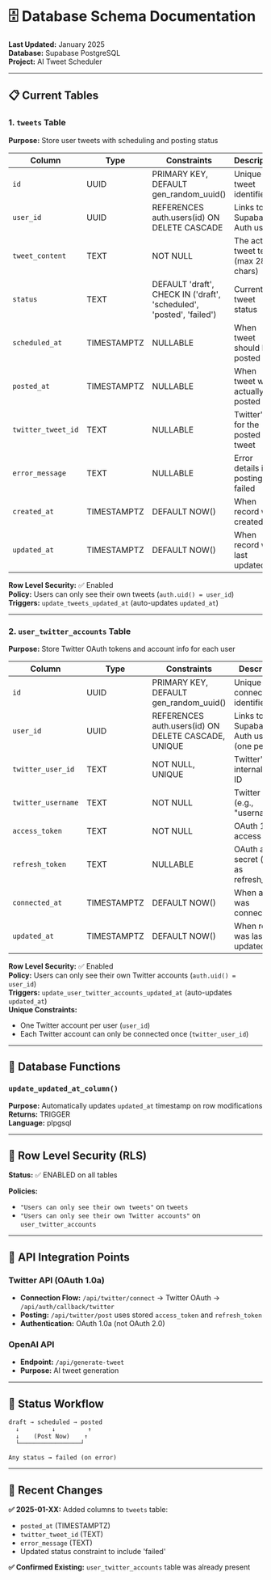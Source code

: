 # 🗄️ Database Schema Documentation

**Last Updated:** January 2025  
**Database:** Supabase PostgreSQL  
**Project:** AI Tweet Scheduler  

---

## 📋 **Current Tables**

### 1. `tweets` Table
**Purpose:** Store user tweets with scheduling and posting status

| Column | Type | Constraints | Description |
|--------|------|-------------|-------------|
| `id` | UUID | PRIMARY KEY, DEFAULT gen_random_uuid() | Unique tweet identifier |
| `user_id` | UUID | REFERENCES auth.users(id) ON DELETE CASCADE | Links to Supabase Auth user |
| `tweet_content` | TEXT | NOT NULL | The actual tweet text (max 280 chars) |
| `status` | TEXT | DEFAULT 'draft', CHECK IN ('draft', 'scheduled', 'posted', 'failed') | Current tweet status |
| `scheduled_at` | TIMESTAMPTZ | NULLABLE | When tweet should be posted |
| `posted_at` | TIMESTAMPTZ | NULLABLE | When tweet was actually posted |
| `twitter_tweet_id` | TEXT | NULLABLE | Twitter's ID for the posted tweet |
| `error_message` | TEXT | NULLABLE | Error details if posting failed |
| `created_at` | TIMESTAMPTZ | DEFAULT NOW() | When record was created |
| `updated_at` | TIMESTAMPTZ | DEFAULT NOW() | When record was last updated |

**Row Level Security:** ✅ Enabled  
**Policy:** Users can only see their own tweets (`auth.uid() = user_id`)  
**Triggers:** `update_tweets_updated_at` (auto-updates `updated_at`)  

---

### 2. `user_twitter_accounts` Table
**Purpose:** Store Twitter OAuth tokens and account info for each user

| Column | Type | Constraints | Description |
|--------|------|-------------|-------------|
| `id` | UUID | PRIMARY KEY, DEFAULT gen_random_uuid() | Unique connection identifier |
| `user_id` | UUID | REFERENCES auth.users(id) ON DELETE CASCADE, UNIQUE | Links to Supabase Auth user (one per user) |
| `twitter_user_id` | TEXT | NOT NULL, UNIQUE | Twitter's internal user ID |
| `twitter_username` | TEXT | NOT NULL | Twitter handle (e.g., "username") |
| `access_token` | TEXT | NOT NULL | OAuth 1.0a access token |
| `refresh_token` | TEXT | NULLABLE | OAuth access secret (stored as refresh_token) |
| `connected_at` | TIMESTAMPTZ | DEFAULT NOW() | When account was connected |
| `updated_at` | TIMESTAMPTZ | DEFAULT NOW() | When record was last updated |

**Row Level Security:** ✅ Enabled  
**Policy:** Users can only see their own Twitter accounts (`auth.uid() = user_id`)  
**Triggers:** `update_user_twitter_accounts_updated_at` (auto-updates `updated_at`)  
**Unique Constraints:** 
- One Twitter account per user (`user_id`)
- Each Twitter account can only be connected once (`twitter_user_id`)

---

## 🔧 **Database Functions**

### `update_updated_at_column()`
**Purpose:** Automatically updates `updated_at` timestamp on row modifications  
**Returns:** TRIGGER  
**Language:** plpgsql  

---

## 🔐 **Row Level Security (RLS)**

**Status:** ✅ ENABLED on all tables  

**Policies:**
- `"Users can only see their own tweets"` on `tweets`
- `"Users can only see their own Twitter accounts"` on `user_twitter_accounts`

---

## 🚀 **API Integration Points**

### Twitter API (OAuth 1.0a)
- **Connection Flow:** `/api/twitter/connect` → Twitter OAuth → `/api/auth/callback/twitter`
- **Posting:** `/api/twitter/post` uses stored `access_token` and `refresh_token`
- **Authentication:** OAuth 1.0a (not OAuth 2.0)

### OpenAI API
- **Endpoint:** `/api/generate-tweet`
- **Purpose:** AI tweet generation

---

## 📝 **Status Workflow**

```
draft → scheduled → posted
  ↓         ↓         ↑
  ↓    (Post Now)    ↑
  └─────────────────┘
  
Any status → failed (on error)
```

---

## 🔄 **Recent Changes**

**✅ 2025-01-XX:** Added columns to `tweets` table:
- `posted_at` (TIMESTAMPTZ)
- `twitter_tweet_id` (TEXT) 
- `error_message` (TEXT)
- Updated status constraint to include 'failed'

**✅ Confirmed Existing:** `user_twitter_accounts` table was already present 